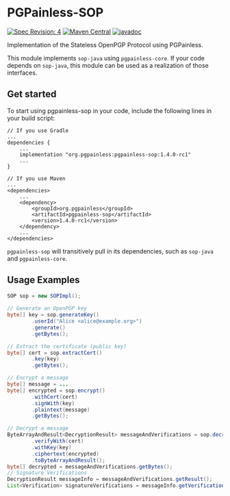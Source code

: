 <!--
SPDX-FileCopyrightText: 2021 Paul Schaub <vanitasvitae@fsfe.org>

SPDX-License-Identifier: Apache-2.0
-->

# PGPainless-SOP

[![Spec Revision: 4](https://img.shields.io/badge/Spec%20Revision-4-blue)](https://datatracker.ietf.org/doc/draft-dkg-openpgp-stateless-cli/)
[![Maven Central](https://badgen.net/maven/v/maven-central/org.pgpainless/pgpainless-sop)](https://search.maven.org/artifact/org.pgpainless/pgpainless-sop)
[![javadoc](https://javadoc.io/badge2/org.pgpainless/pgpainless-sop/javadoc.svg)](https://javadoc.io/doc/org.pgpainless/pgpainless-sop)

Implementation of the Stateless OpenPGP Protocol using PGPainless.

This module implements `sop-java` using `pgpainless-core`.
If your code depends on `sop-java`, this module can be used as a realization of those interfaces.

## Get started

To start using pgpainless-sop in your code, include the following lines in your build script:
```
// If you use Gradle
...
dependencies {
    ...
    implementation "org.pgpainless:pgpainless-sop:1.4.0-rc1"
    ...
}

// If you use Maven
...
<dependencies>
    ...
    <dependency>
        <groupId>org.pgpainless</groupId>
        <artifactId>pgpainless-sop</artifactId>
        <version>1.4.0-rc1</version>
    </dependency>
    ...
</dependencies>
```

`pgpainless-sop` will transitively pull in its dependencies, such as `sop-java` and `pgpainless-core`.

## Usage Examples
```java
SOP sop = new SOPImpl();
        
// Generate an OpenPGP key
byte[] key = sop.generateKey()
        .userId("Alice <alice@example.org>")
        .generate()
        .getBytes();

// Extract the certificate (public key)
byte[] cert = sop.extractCert()
        .key(key)
        .getBytes();

// Encrypt a message
byte[] message = ...
byte[] encrypted = sop.encrypt()
        .withCert(cert)
        .signWith(key)
        .plaintext(message)
        .getBytes();

// Decrypt a message
ByteArrayAndResult<DecryptionResult> messageAndVerifications = sop.decrypt()
        .verifyWith(cert)
        .withKey(key)
        .ciphertext(encrypted)
        .toByteArrayAndResult();
byte[] decrypted = messageAndVerifications.getBytes();
// Signature Verifications
DecryptionResult messageInfo = messageAndVerifications.getResult();
List<Verification> signatureVerifications = messageInfo.getVerifications();
```
